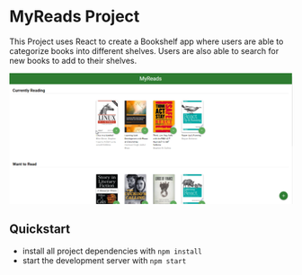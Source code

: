 # MyReads Project

This Project uses React to create a Bookshelf app where users are able to categorize
books into different shelves. Users are also able to search for new books to add
to their shelves.

![Image of booshelf](/img/myReadsPic.png)

## Quickstart

* install all project dependencies with `npm install`
* start the development server with `npm start`
